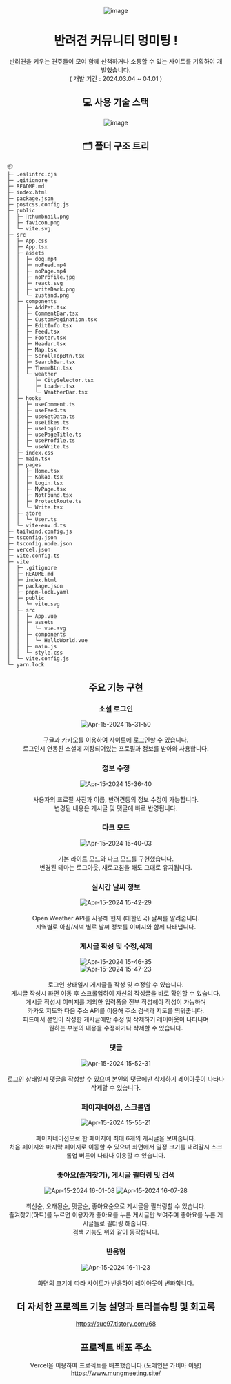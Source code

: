 <div align="center">
  
![image](https://github.com/sueWavy/project_pet/assets/148526219/ccbd8fd9-a8f4-4b0d-833f-18343e0c4433)

# 반려견 커뮤니티 멍미팅 !

반려견을 키우는 견주들이 모여 함께 산책하거나 소통할 수 있는 사이트를 기획하여 개발했습니다. <br/>
( 개발 기간 : 2024.03.04 ~ 04.01 )

## 💻 사용 기술 스택

</div>

<div align="center">
  
![image](https://github.com/sueWavy/project_pet/assets/148526219/0e605e5d-aafe-4cbb-869b-36ef1167ce58)


## 🗂️ 폴더 구조 트리

</div>

```
📦 
├─ .eslintrc.cjs
├─ .gitignore
├─ README.md
├─ index.html
├─ package.json
├─ postcss.config.js
├─ public
│  ├─ thumbnail.png
│  ├─ favicon.png
│  └─ vite.svg
├─ src
│  ├─ App.css
│  ├─ App.tsx
│  ├─ assets
│  │  ├─ dog.mp4
│  │  ├─ noFeed.mp4
│  │  ├─ noPage.mp4
│  │  ├─ noProfile.jpg
│  │  ├─ react.svg
│  │  ├─ writeDark.png
│  │  └─ zustand.png
│  ├─ components
│  │  ├─ AddPet.tsx
│  │  ├─ CommentBar.tsx
│  │  ├─ CustomPagination.tsx
│  │  ├─ EditInfo.tsx
│  │  ├─ Feed.tsx
│  │  ├─ Footer.tsx
│  │  ├─ Header.tsx
│  │  ├─ Map.tsx
│  │  ├─ ScrollTopBtn.tsx
│  │  ├─ SearchBar.tsx
│  │  ├─ ThemeBtn.tsx
│  │  └─ weather
│  │     ├─ CitySelector.tsx
│  │     ├─ Loader.tsx
│  │     └─ WeatherBar.tsx
│  ├─ hooks
│  │  ├─ useComment.ts
│  │  ├─ useFeed.ts
│  │  ├─ useGetData.ts
│  │  ├─ useLikes.ts
│  │  ├─ useLogin.ts
│  │  ├─ usePageTitle.ts
│  │  ├─ useProfile.ts
│  │  └─ useWrite.ts
│  ├─ index.css
│  ├─ main.tsx
│  ├─ pages
│  │  ├─ Home.tsx
│  │  ├─ Kakao.tsx
│  │  ├─ Login.tsx
│  │  ├─ MyPage.tsx
│  │  ├─ NotFound.tsx
│  │  ├─ ProtectRoute.ts
│  │  └─ Write.tsx
│  ├─ store
│  │  └─ User.ts
│  └─ vite-env.d.ts
├─ tailwind.config.js
├─ tsconfig.json
├─ tsconfig.node.json
├─ vercel.json
├─ vite.config.ts
├─ vite
│  ├─ .gitignore
│  ├─ README.md
│  ├─ index.html
│  ├─ package.json
│  ├─ pnpm-lock.yaml
│  ├─ public
│  │  └─ vite.svg
│  ├─ src
│  │  ├─ App.vue
│  │  ├─ assets
│  │  │  └─ vue.svg
│  │  ├─ components
│  │  │  └─ HelloWorld.vue
│  │  ├─ main.js
│  │  └─ style.css
│  └─ vite.config.js
└─ yarn.lock
```

<div align="center">
  
## 주요 기능 구현
### 소셜 로그인
![Apr-15-2024 15-31-50](https://github.com/sueWavy/project_pet/assets/148526219/15aebf11-d9d7-4b1e-a507-a6f31d16a6b7) <br/><br/>
구글과 카카오를 이용하여 사이트에 로그인할 수 있습니다. <br/>
로그인시 연동된 소셜에 저장되어있는 프로필과 정보를 받아와 사용합니다. <br/>

### 정보 수정
![Apr-15-2024 15-36-40](https://github.com/sueWavy/project_pet/assets/148526219/5517a21c-c5a3-4ce3-bdb5-8728a3e08afe) <br/><br/>
사용자의 프로필 사진과 이름, 반려견등의 정보 수정이 가능합니다. <br/>
변경된 내용은 게시글 및 댓글에 바로 반영됩니다. <br/>

### 다크 모드
![Apr-15-2024 15-40-03](https://github.com/sueWavy/project_pet/assets/148526219/bd20a0cc-7a58-4935-aa37-f0fc98c73649) <br/><br/>
기본 라이트 모드와 다크 모드를 구현했습니다. <br/>
변경된 테마는 로그아웃, 새로고침을 해도 그대로 유지됩니다. <br/>

### 실시간 날씨 정보
![Apr-15-2024 15-42-29](https://github.com/sueWavy/project_pet/assets/148526219/1031268e-dfcd-4c88-abad-5c3b712dc7bd) <br/><br/>
Open Weather API를 사용해 현재 (대한민국) 날씨를 알려줍니다. <br/>
지역별로 아침/저녁 별로 날씨 정보를 이미지와 함께 나태냅니다. <br/>

### 게시글 작성 및 수정,삭제
![Apr-15-2024 15-46-35](https://github.com/sueWavy/project_pet/assets/148526219/6bfafa62-fbaf-44f2-ad6f-3e37a36f217c) <br/>
![Apr-15-2024 15-47-23](https://github.com/sueWavy/project_pet/assets/148526219/2f3f51ee-5ce1-48a9-9d4d-39bb17b0c714) <br/><br/>
로그인 상태일시 게시글을 작성 및 수정할 수 있습니다. <br/>
게시글 작성시 화면 이동 후 스크롤업하여 자신의 작성글을 바로 확인할 수 있습니다. <br/>
게시글 작성시 이미지를 제외한 입력폼을 전부 작성해야 작성이 가능하며 <br/>
카카오 지도와 다음 주소 API를 이용해 주소 검색과 지도를 띄워줍니다. <br/>
피드에서 본인이 작성한 게시글에만 수정 및 삭제하기 레이아웃이 나타나며 <br/>
원하는 부분의 내용을 수정하거나 삭제할 수 있습니다. <br/>

### 댓글
![Apr-15-2024 15-52-31](https://github.com/sueWavy/project_pet/assets/148526219/6890c32a-0d29-44aa-8447-27f940ca2d1b) <br/><br/>
로그인 상태일시 댓글을 작성할 수 있으며 본인의 댓글에만 삭제하기 레이아웃이 나타나 삭제할 수 있습니다. <br/>

### 페이지네이션, 스크롤업
![Apr-15-2024 15-55-21](https://github.com/sueWavy/project_pet/assets/148526219/54cd8854-5ff0-424d-8d1c-71880ed51578) <br/><br/>
페이지네이션으로 한 페이지에 최대 6개의 게시글을 보여줍니다. <br/>
처음 페이지와 마지막 페이지로 이동할 수 있으며 화면에서 일정 크기를 내려갈시 스크롤업 버튼이 나타나 이용할 수 있습니다. <br/>

### 좋아요(즐겨찾기), 게시글 필터링 및 검색
![Apr-15-2024 16-01-08](https://github.com/sueWavy/project_pet/assets/148526219/141bc483-ba74-4c5a-b183-39ce81c29ff9)
![Apr-15-2024 16-07-28](https://github.com/sueWavy/project_pet/assets/148526219/97332c32-ec2a-46eb-a64f-ee5072e588dc) <br/><br/>
최신순, 오래된순, 댓글순, 좋아요순으로 게시글을 필터링할 수 있습니다. <br/>
즐겨찾기(하트)를 누르면 이용자가 좋아요를 누른 게시글만 보여주며 좋아요를 누른 게시글들로 필터링 해줍니다. <br/>
검색 기능도 위와 같이 동작합니다. <br/>

### 반응형
![Apr-15-2024 16-11-23](https://github.com/sueWavy/project_pet/assets/148526219/b39e0117-6785-4985-9733-8da7a984a048) <br/><br/>
화면의 크기에 따라 사이트가 반응하여 레이아웃이 변화합니다. <br/>

## 더 자세한 프로젝트 기능 설명과 트러블슈팅 및 회고록
https://sue97.tistory.com/68

## 프로젝트 배포 주소
Vercel을 이용하여 프로젝트를 배포했습니다.(도메인은 가비아 이용) <br/>
https://www.mungmeeting.site/

</div>
